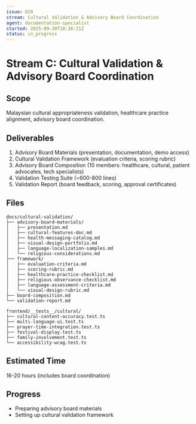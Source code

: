 ```yaml
---
issue: 028
stream: Cultural Validation & Advisory Board Coordination
agent: documentation-specialist
started: 2025-09-30T10:38:21Z
status: in_progress
---
```


# Stream C: Cultural Validation & Advisory Board Coordination

## Scope
Malaysian cultural appropriateness validation, healthcare practice alignment, advisory board coordination.

## Deliverables
1. Advisory Board Materials (presentation, documentation, demo access)
2. Cultural Validation Framework (evaluation criteria, scoring rubric)
3. Advisory Board Composition (10 members: healthcare, cultural, patient advocates, tech specialists)
4. Validation Testing Suite (~600-800 lines)
5. Validation Report (board feedback, scoring, approval certificates)

## Files
```
docs/cultural-validation/
├── advisory-board-materials/
│   ├── presentation.md
│   ├── cultural-features-doc.md
│   ├── health-messaging-catalog.md
│   ├── visual-design-portfolio.md
│   ├── language-localization-samples.md
│   └── religious-considerations.md
├── framework/
│   ├── evaluation-criteria.md
│   ├── scoring-rubric.md
│   ├── healthcare-practice-checklist.md
│   ├── religious-observance-checklist.md
│   ├── language-assessment-criteria.md
│   └── visual-design-rubric.md
├── board-composition.md
└── validation-report.md

frontend/__tests__/cultural/
├── cultural-content-accuracy.test.ts
├── multi-language-ui.test.ts
├── prayer-time-integration.test.ts
├── festival-display.test.ts
├── family-involvement.test.ts
└── accessibility-wcag.test.ts
```

## Estimated Time
16-20 hours (includes board coordination)

## Progress
- Preparing advisory board materials
- Setting up cultural validation framework